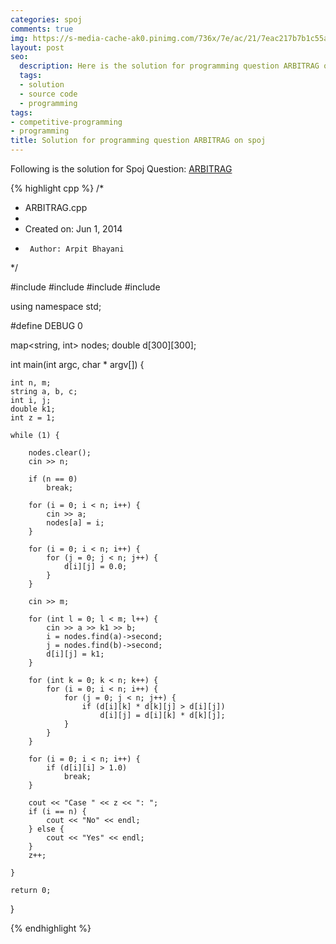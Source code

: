 ```yaml
---
categories: spoj
comments: true
img: https://s-media-cache-ak0.pinimg.com/736x/7e/ac/21/7eac217b7b1c55ab7fd56758e4e181be.jpg
layout: post
seo:
  description: Here is the solution for programming question ARBITRAG on spoj
  tags:
  - solution
  - source code
  - programming
tags:
- competitive-programming
- programming
title: Solution for programming question ARBITRAG on spoj
---
```


Following is the solution for Spoj Question: [ARBITRAG](http://www.spoj.com/problems/ARBITRAG/)

{% highlight cpp %}
/*
 * ARBITRAG.cpp
 *
 *  Created on: Jun 1, 2014
 *      Author: Arpit Bhayani
 */

#include <cstdio>
#include <cstdlib>
#include <iostream>
#include <map>

using namespace std;

#define DEBUG 0

map<string, int> nodes;
double d[300][300];

int main(int argc, char * argv[]) {

	int n, m;
	string a, b, c;
	int i, j;
	double k1;
	int z = 1;

	while (1) {

		nodes.clear();
		cin >> n;

		if (n == 0)
			break;

		for (i = 0; i < n; i++) {
			cin >> a;
			nodes[a] = i;
		}

		for (i = 0; i < n; i++) {
			for (j = 0; j < n; j++) {
				d[i][j] = 0.0;
			}
		}

		cin >> m;

		for (int l = 0; l < m; l++) {
			cin >> a >> k1 >> b;
			i = nodes.find(a)->second;
			j = nodes.find(b)->second;
			d[i][j] = k1;
		}

		for (int k = 0; k < n; k++) {
			for (i = 0; i < n; i++) {
				for (j = 0; j < n; j++) {
					if (d[i][k] * d[k][j] > d[i][j])
						d[i][j] = d[i][k] * d[k][j];
				}
			}
		}

		for (i = 0; i < n; i++) {
			if (d[i][i] > 1.0)
				break;
		}

		cout << "Case " << z << ": ";
		if (i == n) {
			cout << "No" << endl;
		} else {
			cout << "Yes" << endl;
		}
		z++;

	}

	return 0;
}

{% endhighlight %}